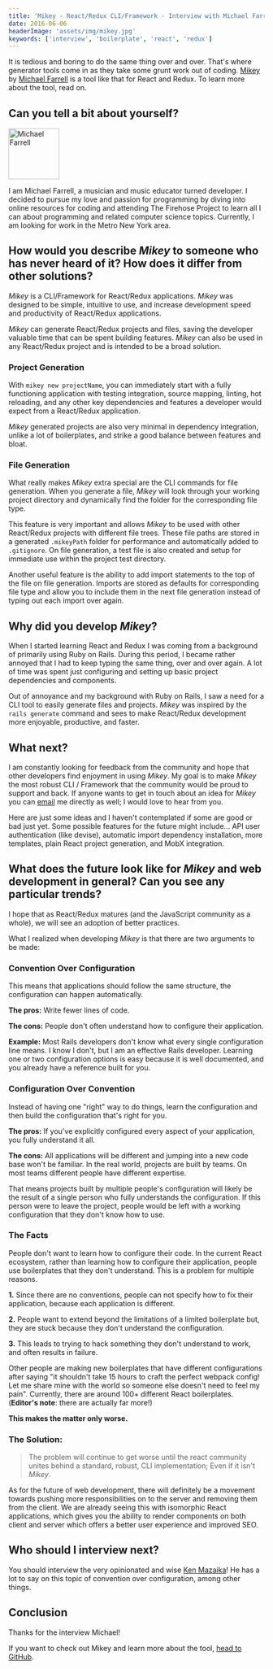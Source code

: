 ```yaml
---
title: 'Mikey - React/Redux CLI/Framework - Interview with Michael Farrell'
date: 2016-06-06
headerImage: 'assets/img/mikey.jpg'
keywords: ['interview', 'boilerplate', 'react', 'redux']
---
```


It is tedious and boring to do the same thing over and over. That's where generator tools come in as they take some grunt work out of coding. [Mikey](https://github.com/Mikeysax/mikey) by [Michael Farrell](https://twitter.com/MichaelMFarrell) is a tool like that for React and Redux. To learn more about the tool, read on.

## Can you tell a bit about yourself?

<p>
<span class="author">
  <img src="https://secure.gravatar.com/avatar/5549c6f94f271b3cedd522e6b9d930b1?s=200" alt="Michael Farrell" class='author' width='100' height='100' />
</span>

I am Michael Farrell, a musician and music educator turned developer. I decided to pursue my love and passion for programming by diving into online resources for coding and attending The Firehose Project to learn all I can about programming and related computer science topics. Currently, I am looking for work in the Metro New York area.
</p>

## How would you describe *Mikey* to someone who has never heard of it? How does it differ from other solutions?

*Mikey* is a CLI/Framework for React/Redux applications. *Mikey* was designed to be simple, intuitive to use, and increase development speed and productivity of React/Redux applications.

*Mikey* can generate React/Redux projects and files, saving the developer valuable time that can be spent building features. *Mikey* can also be used in any React/Redux project and is intended to be a broad solution.

### Project Generation

With `mikey new projectName`, you can immediately start with a fully functioning application with testing integration, source mapping, linting, hot reloading, and any other key dependencies and features a developer would expect from a React/Redux application.

*Mikey* generated projects are also very minimal in dependency integration, unlike a lot of boilerplates, and strike a good balance between features and bloat.

### File Generation

What really makes *Mikey* extra special are the CLI commands for file generation. When you generate a file, *Mikey* will look through your working project directory and dynamically find the folder for the corresponding file type.

This feature is very important and allows *Mikey* to be used with other React/Redux projects with different file trees. These file paths are stored in a generated `.mikeyPath` folder for performance and automatically added to `.gitignore`. On file generation, a test file is also created and setup for immediate use within the project test directory.

Another useful feature is the ability to add import statements to the top of the file on file generation. Imports are stored as defaults for corresponding file type and allow you to include them in the next file generation instead of typing out each import over again.

## Why did you develop *Mikey*?

When I started learning React and Redux I was coming from a background of primarily using Ruby on Rails. During this period, I became rather annoyed that I had to keep typing the same thing, over and over again. A lot of time was spent just configuring and setting up basic project dependencies and components.

Out of annoyance and my background with Ruby on Rails, I saw a need for a CLI tool to easily generate files and projects. *Mikey* was inspired by the `rails generate` command and sees to make React/Redux development more enjoyable, productive, and faster.

## What next?

I am constantly looking for feedback from the community and hope that other developers find enjoyment in using *Mikey*. My goal is to make *Mikey* the most robust CLI / Framework that the community would be proud to support and back. If anyone wants to get in touch about an idea for *Mikey* you can [email](mailto:michaelfarrelldev@gmail.com) me directly as well; I would love to hear from you.

Here are just some ideas and I haven't contemplated if some are good or bad just yet. Some possible features for the future might include... API user authentication (like devise), automatic import dependency installation, more templates, plain React project generation, and MobX integration.

## What does the future look like for *Mikey* and web development in general? Can you see any particular trends?

I hope that as React/Redux matures (and the JavaScript community as a whole), we will see an adoption of better practices.

What I realized when developing *Mikey* is that there are two arguments to be made:

### Convention Over Configuration

This means that applications should follow the same structure, the configuration can happen automatically.

**The pros:** Write fewer lines of code.

**The cons:** People don't often understand how to configure their application.

**Example:** Most Rails developers don't know what every single configuration line means. I know I don't, but I am an effective Rails developer. Learning one or two configuration options is easy because it is well documented, and you already have a reference built for you.

### Configuration Over Convention

Instead of having one "right" way to do things, learn the configuration and then build the configuration that's right for you.

**The pros:** If you've explicitly configured every aspect of your application, you fully understand it all.

**The cons:** All applications will be different and jumping into a new code base won't be familiar. In the real world, projects are built by teams. On most teams different people have different expertise.

That means projects built by multiple people's configuration will likely be the result of a single person who fully understands the configuration. If this person were to leave the project, people would be left with a working configuration that they don't know how to use.

### The Facts

People don't want to learn how to configure their code. In the current React ecosystem, rather than learning how to configure their application, people use boilerplates that they don't understand. This is a problem for multiple reasons.

**1.** Since there are no conventions, people can not specify how to fix their application, because each application is different.

**2.** People want to extend beyond the limitations of a limited boilerplate but, they are stuck because they don't understand the configuration.

**3.** This leads to trying to hack something they don't understand to work, and often results in failure.

Other people are making new boilerplates that have different configurations after saying "it shouldn't take 15 hours to craft the perfect webpack config! Let me share mine with the world so someone else doesn't need to feel my pain". Currently, there are around 100+ different React boilerplates. (**Editor's note**: there are actually far more!)

**This makes the matter only worse.**

### The Solution:

> The problem will continue to get worse until the react community unites behind a standard, robust, CLI implementation; Even if it isn't *Mikey*.

As for the future of web development, there will definitely be a movement towards pushing more responsibilities on to the server and removing them from the client. We are already seeing this with isomorphic React applications, which gives you the ability to render components on both client and server which offers a better user experience and improved SEO.

## Who should I interview next?

You should interview the very opinionated and wise [Ken Mazaika](https://twitter.com/kenmazaika)! He has a lot to say on this topic of convention over configuration, among other things.

## Conclusion

Thanks for the interview Michael!

If you want to check out Mikey and learn more about the tool, [head to GitHub](https://github.com/Mikeysax/mikey).
